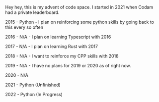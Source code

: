 Hey hey, this is my advent of code space. I started in 2021 when Codam had a private leaderboard.

2015 - Python - I plan on reinforcing some python skills by going back to this every so often

2016 - N/A - I plan on learning Typescript with 2016

2017 - N/A - I plan on learning Rust with 2017

2018 - N/A - I want to reinforce my CPP skills with 2018

2019 - N/A - I have no plans for 2019 or 2020 as of right now.

2020 - N/A

2021 - Python (Unfinished)

2022 - Python (In Progress)
